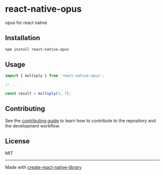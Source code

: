 # react-native-opus

opus for react native

## Installation

```sh
npm install react-native-opus
```

## Usage


```js
import { multiply } from 'react-native-opus';

// ...

const result = multiply(3, 7);
```


## Contributing

See the [contributing guide](CONTRIBUTING.md) to learn how to contribute to the repository and the development workflow.

## License

MIT

---

Made with [create-react-native-library](https://github.com/callstack/react-native-builder-bob)
